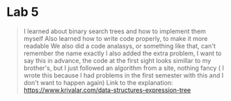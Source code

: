 # Lab 5

> I learned about binary search trees and how to implement them myself
> Also learned how to write code properly, to make it more readable
> We also did a code analasys, or something like that, can't remember the name exactly
> I also added the extra problem, I want to say this in advance, the code at the first sight looks simillar to my brother's,
but I just followed an algorithm from a site, nothing fancy ( I wrote this because I had problems in the first semester with this
and I don't want to happen again)
Link to the explanation:
https://www.krivalar.com/data-structures-expression-tree
 
